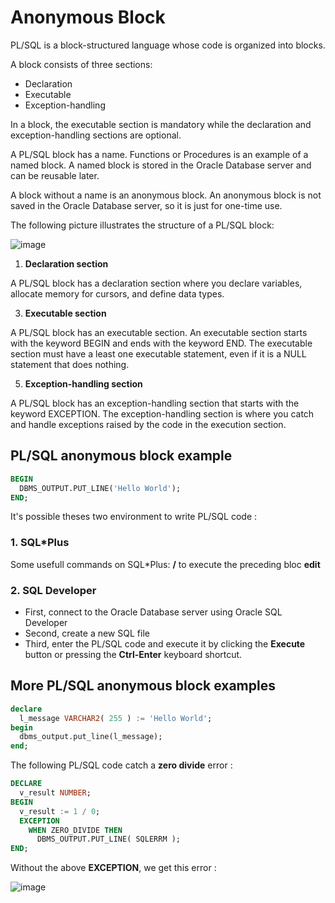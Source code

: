 # Anonymous Block

PL/SQL is a block-structured language whose code is organized into blocks. 

A block consists of three sections:

- Declaration
- Executable
- Exception-handling

In a block, the executable section is mandatory while the declaration and exception-handling sections are optional.

A PL/SQL block has a name. Functions or Procedures is an example of a named block. A named block is stored in the Oracle Database server and can be reusable later.

A block without a name is an anonymous block. An anonymous block is not saved in the Oracle Database server, so it is just for one-time use.

The following picture illustrates the structure of a PL/SQL block:

![image](https://github.com/user-attachments/assets/abf12219-a3bf-45f6-bf76-9dff0cf9d032)

1) __Declaration section__

A PL/SQL block has a declaration section where you declare variables, allocate memory for cursors, and define data types.

3) __Executable section__

A PL/SQL block has an executable section. An executable section starts with the keyword BEGIN and ends with the keyword END. The executable section must have a least one executable statement, even if it is a NULL statement that does nothing.
   
5) __Exception-handling section__

A PL/SQL block has an exception-handling section that starts with the keyword EXCEPTION. The exception-handling section is where you catch and handle exceptions raised by the code in the execution section.

## PL/SQL anonymous block example

```sql
BEGIN
  DBMS_OUTPUT.PUT_LINE('Hello World');
END;
```

It's possible theses two environment to write PL/SQL code :

### 1. SQL*Plus

Some usefull commands on SQL*Plus:
__/__ to execute the preceding bloc
__edit__

### 2.  SQL Developer
- First, connect to the Oracle Database server using Oracle SQL Developer
- Second, create a new SQL file
- Third, enter the PL/SQL code and execute it by clicking the __Execute__ button or pressing the __Ctrl-Enter__ keyboard shortcut.

## More PL/SQL anonymous block examples
```sql
declare
  l_message VARCHAR2( 255 ) := 'Hello World';
begin
  dbms_output.put_line(l_message);
end;
```

The following PL/SQL code catch a __zero divide__ error :
```sql
DECLARE
  v_result NUMBER;
BEGIN
  v_result := 1 / 0;
  EXCEPTION
    WHEN ZERO_DIVIDE THEN
      DBMS_OUTPUT.PUT_LINE( SQLERRM );
END;
```
Without the above __EXCEPTION__, we get this error :

![image](https://github.com/user-attachments/assets/ce476c04-b5b7-4f36-a593-a15b3de4f61a)

